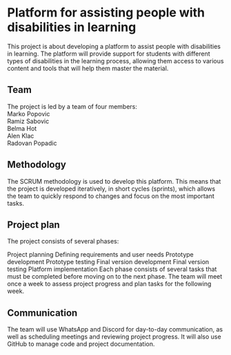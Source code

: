 # Platform for assisting people with disabilities in learning 
This project is about developing a platform to assist people with disabilities in learning. The platform will provide support for students with different types of disabilities in the learning process, allowing them access to various content and tools that will help them master the material.

## Team
The project is led by a team of four members: <br />
Marko Popovic <br />
Ramiz Sabovic <br />
Belma Hot <br />
Alen Klac <br />
Radovan Popadic
## Methodology
The SCRUM methodology is used to develop this platform. This means that the project is developed iteratively, in short cycles (sprints), which allows the team to quickly respond to changes and focus on the most important tasks.

## Project plan
The project consists of several phases:

Project planning
Defining requirements and user needs
Prototype development
Prototype testing
Final version development
Final version testing
Platform implementation
Each phase consists of several tasks that must be completed before moving on to the next phase. The team will meet once a week to assess project progress and plan tasks for the following week.

## Communication
The team will use WhatsApp and Discord for day-to-day communication, as well as scheduling meetings and reviewing project progress. It will also use GitHub to manage code and project documentation.

